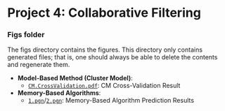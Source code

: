 # Project 4: Collaborative Filtering

### Figs folder

The figs directory contains the figures. This directory only contains generated files; that is, one should always be able to delete the contents and regenerate them.
+ **Model-Based Method (Cluster Model)**:  
  + [`CM.CrossValidation.pdf`](CM.CrossValidation.pdf): CM Cross-Validation Result
+ **Memory-Based Algorithms**:  
  + [`1.pgn`](1.pgn)/[`2.pgn`](2.pgn): Memory-Based Algorithm Prediction Results

